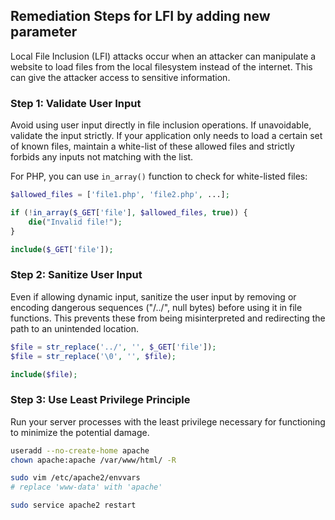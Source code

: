 

## Remediation Steps for LFI by adding new parameter

Local File Inclusion (LFI) attacks occur when an attacker can manipulate a website to load files from the local filesystem instead of the internet. This can give the attacker access to sensitive information. 

### Step 1: Validate User Input

Avoid using user input directly in file inclusion operations. If unavoidable, validate the input strictly. If your application only needs to load a certain set of known files, maintain a white-list of these allowed files and strictly forbids any inputs not matching with the list.

For PHP, you can use `in_array()` function to check for white-listed files:

```php
$allowed_files = ['file1.php', 'file2.php', ...];

if (!in_array($_GET['file'], $allowed_files, true)) {
    die("Invalid file!");
}

include($_GET['file']);
```

### Step 2: Sanitize User Input

Even if allowing dynamic input, sanitize the user input by removing or encoding dangerous sequences ("/../", null bytes) before using it in file functions. This prevents these from being misinterpreted and redirecting the path to an unintended location.

```php
$file = str_replace('../', '', $_GET['file']);
$file = str_replace('\0', '', $file);

include($file);
```

### Step 3: Use Least Privilege Principle

Run your server processes with the least privilege necessary for functioning to minimize the potential damage.

```bash
useradd --no-create-home apache
chown apache:apache /var/www/html/ -R

sudo vim /etc/apache2/envvars
# replace 'www-data' with 'apache'

sudo service apache2 restart
```